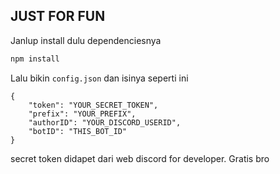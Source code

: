 ## JUST FOR FUN
Janlup install dulu dependenciesnya
```bash
npm install
```
Lalu bikin ``config.json`` dan isinya seperti ini
```
{
    "token": "YOUR_SECRET_TOKEN",
    "prefix": "YOUR_PREFIX",
    "authorID": "YOUR_DISCORD_USERID",
    "botID": "THIS_BOT_ID"
}
```

secret token didapet dari web discord for developer. Gratis bro